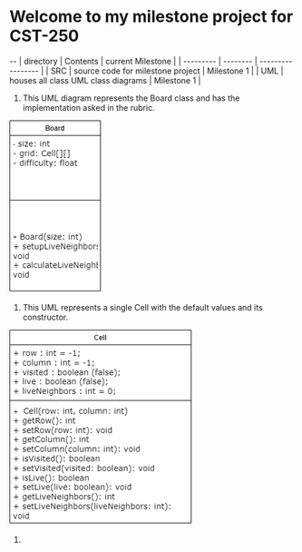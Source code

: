 # Welcome to my milestone project for CST-250 
--
| directory | Contents | current Milestone | 
| --------- | -------- | ----------------- |
| SRC       | source code for milestone project | Milestone 1 | 
| UML       | houses all class UML class diagrams | Milestone 1 | 



1. This UML diagram represents the Board class and has the implementation asked in the rubric. 

![Board](https://github.com/omniV1/250/blob/main/UML-diagrams/CST-250-Board-class.drawio.png) 

1. This UML represents a single Cell with the default values and its constructor. 

![Cell](https://github.com/omniV1/250/blob/main/UML-diagrams/CST-250-Cell-Class.drawio.png)

1.
